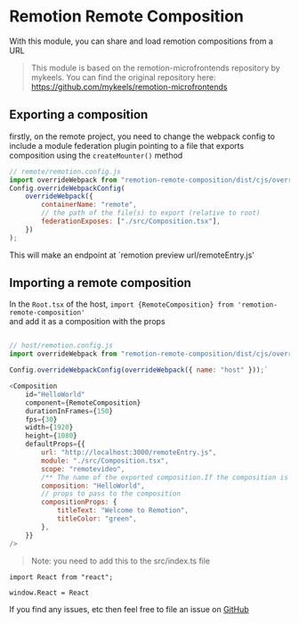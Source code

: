 # Remotion Remote Composition

With this module, you can share and load remotion compositions from a URL

> This module is based on the remotion-microfrontends repository by mykeels. You can find the original repository here: https://github.com/mykeels/remotion-microfrontends

## Exporting a composition

firstly, on the remote project, you need to change the webpack config to include a module federation plugin pointing to a file that exports composition using the `createMounter()` method

```javascript
// remote/remotion.config.js
import overrideWebpack from "remotion-remote-composition/dist/cjs/overrideWebpack";
Config.overrideWebpackConfig(
	overrideWebpack({
		containerName: "remote",
		// the path of the file(s) to export (relative to root)
		federationExposes: ["./src/Composition.tsx"],
	})
);
```

This will make an endpoint at `remotion preview url/remoteEntry.js'

## Importing a remote composition

In the `Root.tsx` of the host, `import {RemoteComposition} from 'remotion-remote-composition'`  
and add it as a composition with the props

```javascript

// host/remotion.config.js
import overrideWebpack from "remotion-remote-composition/dist/cjs/overrideWebpack";

Config.overrideWebpackConfig(overrideWebpack({ name: "host" }));`
```

```javascript
<Composition
	id="HelloWorld"
	component={RemoteComposition}
	durationInFrames={150}
	fps={30}
	width={1920}
	height={1080}
	defaultProps={{
		url: "http://localhost:3000/remoteEntry.js",
		module: "./src/Composition.tsx",
		scope: "remotevideo",
		/** The name of the exported composition.If the composition is the default export,then simply use "default" */
		composition: "HelloWorld",
		// props to pass to the composition
		compositionProps: {
			titleText: "Welcome to Remotion",
			titleColor: "green",
		},
	}}
/>
```

> Note: you need to add this to the src/index.ts file

```
import React from "react";

window.React = React
```

If you find any issues, etc then feel free to file an issue on [GitHub]()

